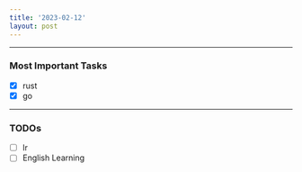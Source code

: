 ```yaml
---
title: '2023-02-12'
layout: post
---
```


---
### Most Important Tasks

- [x] rust
- [x] go

---

### TODOs
- [ ] lr
- [ ] English Learning
